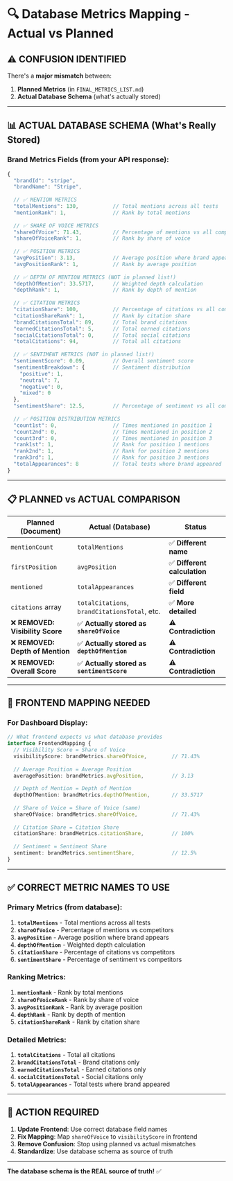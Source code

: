 # 🔍 Database Metrics Mapping - Actual vs Planned

## ⚠️ **CONFUSION IDENTIFIED**

There's a **major mismatch** between:
1. **Planned Metrics** (in `FINAL_METRICS_LIST.md`)
2. **Actual Database Schema** (what's actually stored)

---

## 📊 **ACTUAL DATABASE SCHEMA** (What's Really Stored)

### **Brand Metrics Fields** (from your API response):
```javascript
{
  "brandId": "stripe",
  "brandName": "Stripe",
  
  // ✅ MENTION METRICS
  "totalMentions": 130,           // Total mentions across all tests
  "mentionRank": 1,               // Rank by total mentions
  
  // ✅ SHARE OF VOICE METRICS  
  "shareOfVoice": 71.43,          // Percentage of mentions vs all competitors
  "shareOfVoiceRank": 1,          // Rank by share of voice
  
  // ✅ POSITION METRICS
  "avgPosition": 3.13,            // Average position where brand appears
  "avgPositionRank": 1,           // Rank by average position
  
  // ✅ DEPTH OF MENTION METRICS (NOT in planned list!)
  "depthOfMention": 33.5717,      // Weighted depth calculation
  "depthRank": 1,                 // Rank by depth of mention
  
  // ✅ CITATION METRICS
  "citationShare": 100,           // Percentage of citations vs all competitors
  "citationShareRank": 1,         // Rank by citation share
  "brandCitationsTotal": 89,      // Total brand citations
  "earnedCitationsTotal": 5,      // Total earned citations
  "socialCitationsTotal": 0,      // Total social citations
  "totalCitations": 94,           // Total all citations
  
  // ✅ SENTIMENT METRICS (NOT in planned list!)
  "sentimentScore": 0.09,         // Overall sentiment score
  "sentimentBreakdown": {         // Sentiment distribution
    "positive": 1,
    "neutral": 7, 
    "negative": 0,
    "mixed": 0
  },
  "sentimentShare": 12.5,         // Percentage of sentiment vs all competitors
  
  // ✅ POSITION DISTRIBUTION METRICS
  "count1st": 0,                  // Times mentioned in position 1
  "count2nd": 0,                  // Times mentioned in position 2  
  "count3rd": 0,                  // Times mentioned in position 3
  "rank1st": 1,                   // Rank for position 1 mentions
  "rank2nd": 1,                   // Rank for position 2 mentions
  "rank3rd": 1,                   // Rank for position 3 mentions
  "totalAppearances": 8           // Total tests where brand appeared
}
```

---

## 📋 **PLANNED vs ACTUAL COMPARISON**

| **Planned (Document)** | **Actual (Database)** | **Status** |
|------------------------|----------------------|------------|
| `mentionCount` | `totalMentions` | ✅ **Different name** |
| `firstPosition` | `avgPosition` | ✅ **Different calculation** |
| `mentioned` | `totalAppearances` | ✅ **Different field** |
| `citations` array | `totalCitations`, `brandCitationsTotal`, etc. | ✅ **More detailed** |
| ❌ **REMOVED: Visibility Score** | ✅ **Actually stored as `shareOfVoice`** | ⚠️ **Contradiction** |
| ❌ **REMOVED: Depth of Mention** | ✅ **Actually stored as `depthOfMention`** | ⚠️ **Contradiction** |
| ❌ **REMOVED: Overall Score** | ✅ **Actually stored as `sentimentScore`** | ⚠️ **Contradiction** |

---

## 🎯 **FRONTEND MAPPING NEEDED**

### **For Dashboard Display**:
```typescript
// What frontend expects vs what database provides
interface FrontendMapping {
  // Visibility Score = Share of Voice
  visibilityScore: brandMetrics.shareOfVoice,        // 71.43%
  
  // Average Position = Average Position  
  averagePosition: brandMetrics.avgPosition,         // 3.13
  
  // Depth of Mention = Depth of Mention
  depthOfMention: brandMetrics.depthOfMention,       // 33.5717
  
  // Share of Voice = Share of Voice (same)
  shareOfVoice: brandMetrics.shareOfVoice,           // 71.43%
  
  // Citation Share = Citation Share
  citationShare: brandMetrics.citationShare,         // 100%
  
  // Sentiment = Sentiment Share
  sentiment: brandMetrics.sentimentShare,            // 12.5%
}
```

---

## ✅ **CORRECT METRIC NAMES TO USE**

### **Primary Metrics** (from database):
1. **`totalMentions`** - Total mentions across all tests
2. **`shareOfVoice`** - Percentage of mentions vs competitors  
3. **`avgPosition`** - Average position where brand appears
4. **`depthOfMention`** - Weighted depth calculation
5. **`citationShare`** - Percentage of citations vs competitors
6. **`sentimentShare`** - Percentage of sentiment vs competitors

### **Ranking Metrics**:
1. **`mentionRank`** - Rank by total mentions
2. **`shareOfVoiceRank`** - Rank by share of voice
3. **`avgPositionRank`** - Rank by average position
4. **`depthRank`** - Rank by depth of mention
5. **`citationShareRank`** - Rank by citation share

### **Detailed Metrics**:
1. **`totalCitations`** - Total all citations
2. **`brandCitationsTotal`** - Brand citations only
3. **`earnedCitationsTotal`** - Earned citations only
4. **`socialCitationsTotal`** - Social citations only
5. **`totalAppearances`** - Total tests where brand appeared

---

## 🚨 **ACTION REQUIRED**

1. **Update Frontend**: Use correct database field names
2. **Fix Mapping**: Map `shareOfVoice` to `visibilityScore` in frontend
3. **Remove Confusion**: Stop using planned vs actual mismatches
4. **Standardize**: Use database schema as source of truth

---

**The database schema is the REAL source of truth!** ✅





